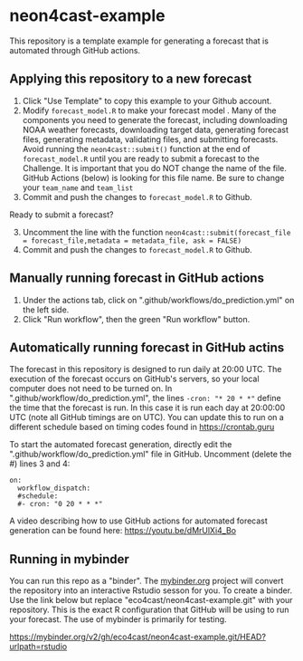 # neon4cast-example

This repository is a template example for generating a forecast that is automated through GitHub actions.

## Applying this repository to a new forecast

1) Click "Use Template" to copy this example to your Github account.
1) Modify `forecast_model.R` to make your forecast model .  Many of the components you need to generate the forecast, including downloading NOAA weather forecasts, downloading target data, generating forecast files, generating metadata, validating files, and submitting forecasts. Avoid running the `neon4cast::submit()` function at the end of `forecast_model.R` until you are ready to submit a forecast to the Challenge.  It is important that you do NOT change the name of the file.  GitHub Actions (below) is looking for this file name. Be sure to change your `team_name` and `team_list`
2) Commit and push the changes to `forecast_model.R` to Github. 

Ready to submit a forecast?

3) Uncomment the line with the function `neon4cast::submit(forecast_file = forecast_file,metadata = metadata_file, ask = FALSE)`
4) Commit and push the changes to `forecast_model.R` to Github. 

## Manually running forecast in GitHub actions

1) Under the actions tab, click on ".github/workflows/do_prediction.yml" on the left side.
2) Click "Run workflow", then the green "Run workflow" button. 

## Automatically running forecast in GitHub actins

The forecast in this repository is designed to run daily at 20:00 UTC.  The execution of the forecast occurs on GitHub's servers, so your local computer does not need to be turned on.  In ".github/workflow/do_prediction.yml", the lines `-cron: "* 20 * *"` define the time that the forecast is run.  In this case it is run each day at 20:00:00 UTC (note all GitHub timings are on UTC).  You can update this to run on a different schedule based on timing codes found in https://crontab.guru

To start the automated forecast generation, directly edit the ".github/workflow/do_prediction.yml" file in GitHub. Uncomment (delete the #) lines 3 and 4: 

```
on:
  workflow_dispatch:
  #schedule:
  #- cron: "0 20 * * *"
```

A video describing how to use GitHub actions for automated forecast generation can be found here: https://youtu.be/dMrUlXi4_Bo

## Running in mybinder

You can run this repo as a "binder".  The [mybinder.org](https://mybinder.org) project will convert the repository into an interactive Rstudio sesson for you. To create a binder.  Use the link below but replace "eco4cast/neon4cast-example.git" with your repository. This is the exact R configuration that GitHub will be using to run your forecast.  The use of mybinder is primarily for testing. 

https://mybinder.org/v2/gh/eco4cast/neon4cast-example.git/HEAD?urlpath=rstudio
